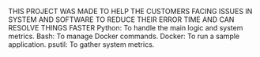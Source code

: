 THIS PROJECT WAS MADE TO HELP THE CUSTOMERS FACING ISSUES IN SYSTEM AND SOFTWARE TO REDUCE THEIR ERROR TIME AND CAN RESOLVE THINGS FASTER
Python: To handle the main logic and system metrics.
Bash: To manage Docker commands.
Docker: To run a sample application.
psutil: To gather system metrics.
